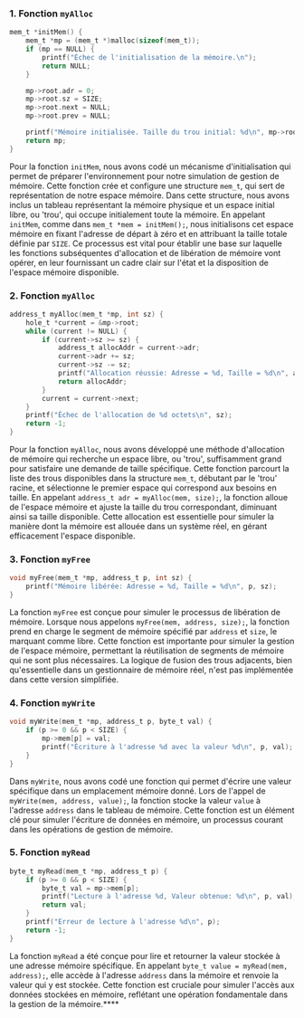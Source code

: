 ### 1. Fonction `myAlloc`

```c
mem_t *initMem() {
    mem_t *mp = (mem_t *)malloc(sizeof(mem_t));
    if (mp == NULL) {
        printf("Échec de l'initialisation de la mémoire.\n");
        return NULL;
    }

    mp->root.adr = 0;
    mp->root.sz = SIZE;
    mp->root.next = NULL;
    mp->root.prev = NULL;

    printf("Mémoire initialisée. Taille du trou initial: %d\n", mp->root.sz);
    return mp;
}
```
Pour la fonction `initMem`, nous avons codé un mécanisme d'initialisation qui permet de préparer l'environnement pour notre simulation de gestion de mémoire. Cette fonction crée et configure une structure `mem_t`, qui sert de représentation de notre espace mémoire. Dans cette structure, nous avons inclus un tableau représentant la mémoire physique et un espace initial libre, ou 'trou', qui occupe initialement toute la mémoire. En appelant `initMem`, comme dans `mem_t *mem = initMem();`, nous initialisons cet espace mémoire en fixant l'adresse de départ à zéro et en attribuant la taille totale définie par `SIZE`. Ce processus est vital pour établir une base sur laquelle les fonctions subséquentes d'allocation et de libération de mémoire vont opérer, en leur fournissant un cadre clair sur l'état et la disposition de l'espace mémoire disponible.

### 2. Fonction `myAlloc`
```c
address_t myAlloc(mem_t *mp, int sz) {
    hole_t *current = &mp->root;
    while (current != NULL) {
        if (current->sz >= sz) {
            address_t allocAddr = current->adr;
            current->adr += sz;
            current->sz -= sz;
            printf("Allocation réussie: Adresse = %d, Taille = %d\n", allocAddr, sz);
            return allocAddr;
        }
        current = current->next;
    }
    printf("Échec de l'allocation de %d octets\n", sz);
    return -1;
}
```
Pour la fonction `myAlloc`, nous avons développé une méthode d'allocation de mémoire qui recherche un espace libre, ou 'trou', suffisamment grand pour satisfaire une demande de taille spécifique. Cette fonction parcourt la liste des trous disponibles dans la structure `mem_t`, débutant par le 'trou' racine, et sélectionne le premier espace qui correspond aux besoins en taille. En appelant `address_t adr = myAlloc(mem, size);`, la fonction alloue de l'espace mémoire et ajuste la taille du trou correspondant, diminuant ainsi sa taille disponible. Cette allocation est essentielle pour simuler la manière dont la mémoire est allouée dans un système réel, en gérant efficacement l'espace disponible.

### 3. Fonction `myFree`
```c
void myFree(mem_t *mp, address_t p, int sz) {
    printf("Mémoire libérée: Adresse = %d, Taille = %d\n", p, sz);
}
```
La fonction `myFree` est conçue pour simuler le processus de libération de mémoire. Lorsque nous appelons `myFree(mem, address, size);`, la fonction prend en charge le segment de mémoire spécifié par `address` et `size`, le marquant comme libre. Cette fonction est importante pour simuler la gestion de l'espace mémoire, permettant la réutilisation de segments de mémoire qui ne sont plus nécessaires. La logique de fusion des trous adjacents, bien qu'essentielle dans un gestionnaire de mémoire réel, n'est pas implémentée dans cette version simplifiée.

### 4. Fonction `myWrite`
```c
void myWrite(mem_t *mp, address_t p, byte_t val) {
    if (p >= 0 && p < SIZE) {
        mp->mem[p] = val;
        printf("Écriture à l'adresse %d avec la valeur %d\n", p, val);
    }
}
```
Dans `myWrite`, nous avons codé une fonction qui permet d'écrire une valeur spécifique dans un emplacement mémoire donné. Lors de l'appel de `myWrite(mem, address, value);`, la fonction stocke la valeur `value` à l'adresse `address` dans le tableau de mémoire. Cette fonction est un élément clé pour simuler l'écriture de données en mémoire, un processus courant dans les opérations de gestion de mémoire.

### 5. Fonction `myRead`
```c
byte_t myRead(mem_t *mp, address_t p) {
    if (p >= 0 && p < SIZE) {
        byte_t val = mp->mem[p];
        printf("Lecture à l'adresse %d, Valeur obtenue: %d\n", p, val);
        return val;
    }
    printf("Erreur de lecture à l'adresse %d\n", p);
    return -1;
}
```
La fonction `myRead` a été conçue pour lire et retourner la valeur stockée à une adresse mémoire spécifique. En appelant `byte_t value = myRead(mem, address);`, elle accède à l'adresse `address` dans la mémoire et renvoie la valeur qui y est stockée. Cette fonction est cruciale pour simuler l'accès aux données stockées en mémoire, reflétant une opération fondamentale dans la gestion de la mémoire.****